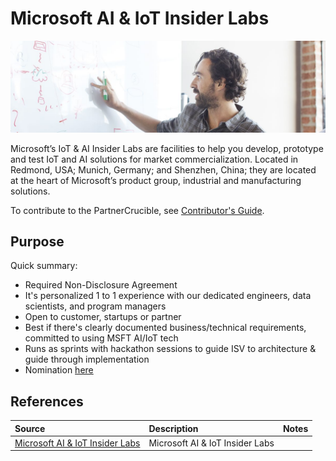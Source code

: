 # Microsoft AI & IoT Insider Labs

![AI IoT Insider Lab](./Library/applytoiotinsiders.jpg)

Microsoft’s IoT & AI Insider Labs are facilities to help you develop, prototype and test IoT and AI solutions for market commercialization. Located in Redmond, USA; Munich, Germany; and Shenzhen, China; they are located at the heart of Microsoft’s product group, industrial and manufacturing solutions.

To contribute to the PartnerCrucible, see [Contributor's Guide](ContributorsGuide).


## Purpose

Quick summary:
- Required Non-Disclosure Agreement
- It's personalized 1 to 1 experience with our dedicated engineers, data scientists, and program managers
- Open to customer, startups or partner
- Best if there's clearly documented business/technical requirements, committed to using MSFT AI/IoT tech
- Runs as sprints with hackathon sessions to guide ISV to architecture & guide through implementation
- Nomination [here](https://aiotlabs.microsoft.com/p/apply)

## References


Source | Description | Notes
:----- | :-----  | :-----
[Microsoft AI & IoT Insider Labs](https://aiotlabs.microsoft.com/p/apply)| Microsoft AI & IoT Insider Labs

